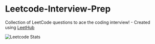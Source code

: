 # Leetcode-Interview-Prep
Collection of LeetCode questions to ace the coding interview! - Created using [LeetHub](https://github.com/QasimWani/LeetHub)

![Leetcode Stats](https://leetcard.jacoblin.cool/ChowderCodes)
